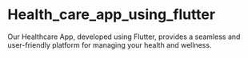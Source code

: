 # Health_care_app_using_flutter
Our Healthcare App, developed using Flutter, provides a seamless and user-friendly platform for managing your health and wellness.
